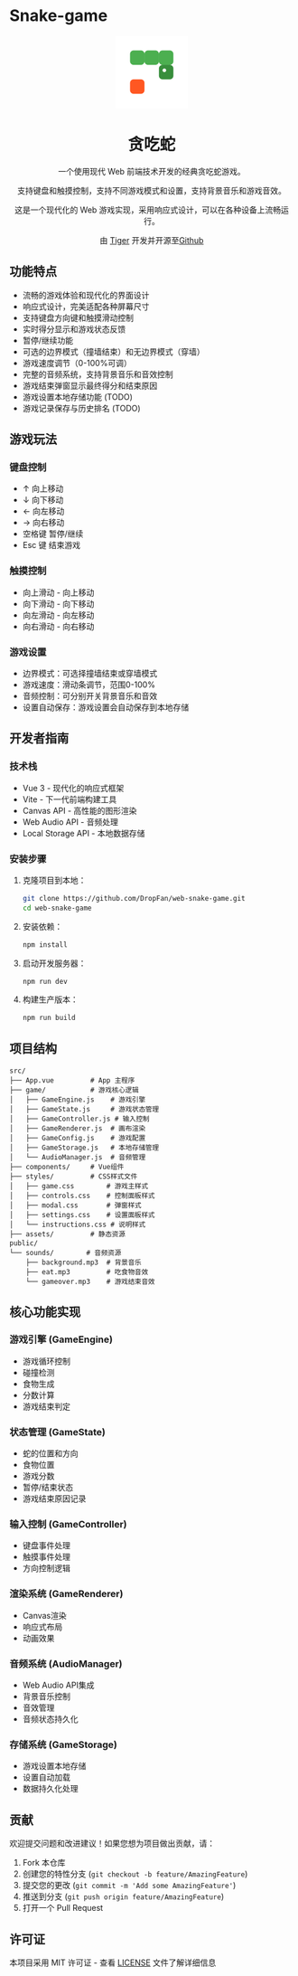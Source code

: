 # Snake-game
<div class="app-desc" style="text-align:center" align="center">
    <a href="https://snake-game.v2dl.net/?from=github-readme" target="_blank"><img src="./snake.png" width=128 height=128 alt="贪吃蛇 By Tiger https://github.com/DropFan" /></a>
    <h1>贪吃蛇</h1>
    <p>一个使用现代 Web 前端技术开发的经典贪吃蛇游戏。</p>
    <p>支持键盘和触摸控制，支持不同游戏模式和设置，支持背景音乐和游戏音效。</p>
    <p>这是一个现代化的 Web 游戏实现，采用响应式设计，可以在各种设备上流畅运行。</p>
    <p>由 <a href="https://github.com/DropFan">Tiger</a> 开发并开源至<a href="https://github.com/DropFan/snake-game/">Github</a></p>
</div>

## 功能特点

- 流畅的游戏体验和现代化的界面设计
- 响应式设计，完美适配各种屏幕尺寸
- 支持键盘方向键和触摸滑动控制
- 实时得分显示和游戏状态反馈
- 暂停/继续功能
- 可选的边界模式（撞墙结束）和无边界模式（穿墙）
- 游戏速度调节（0-100%可调）
- 完整的音频系统，支持背景音乐和音效控制
- 游戏结束弹窗显示最终得分和结束原因
- 游戏设置本地存储功能 (TODO)
- 游戏记录保存与历史排名 (TODO)

## 游戏玩法

### 键盘控制
- ↑ 向上移动
- ↓ 向下移动
- ← 向左移动
- → 向右移动
- 空格键 暂停/继续
- Esc 键 结束游戏

### 触摸控制
- 向上滑动 - 向上移动
- 向下滑动 - 向下移动
- 向左滑动 - 向左移动
- 向右滑动 - 向右移动

### 游戏设置
- 边界模式：可选择撞墙结束或穿墙模式
- 游戏速度：滑动条调节，范围0-100%
- 音频控制：可分别开关背景音乐和音效
- 设置自动保存：游戏设置会自动保存到本地存储

## 开发者指南

### 技术栈

- Vue 3 - 现代化的响应式框架
- Vite - 下一代前端构建工具
- Canvas API - 高性能的图形渲染
- Web Audio API - 音频处理
- Local Storage API - 本地数据存储

### 安装步骤

1. 克隆项目到本地：
   ```bash
   git clone https://github.com/DropFan/web-snake-game.git
   cd web-snake-game
   ```

2. 安装依赖：
   ```bash
   npm install
   ```

3. 启动开发服务器：
   ```bash
   npm run dev
   ```

4. 构建生产版本：
   ```bash
   npm run build
   ```

## 项目结构

```
src/
├── App.vue         # App 主程序
├── game/           # 游戏核心逻辑
│   ├── GameEngine.js    # 游戏引擎
│   ├── GameState.js     # 游戏状态管理
│   ├── GameController.js # 输入控制
│   ├── GameRenderer.js  # 画布渲染
│   ├── GameConfig.js    # 游戏配置
│   ├── GameStorage.js   # 本地存储管理
│   └── AudioManager.js  # 音频管理
├── components/     # Vue组件
├── styles/         # CSS样式文件
│   ├── game.css        # 游戏主样式
│   ├── controls.css    # 控制面板样式
│   ├── modal.css       # 弹窗样式
│   ├── settings.css    # 设置面板样式
│   └── instructions.css # 说明样式
├── assets/         # 静态资源
public/
└── sounds/        # 音频资源
    ├── background.mp3  # 背景音乐
    ├── eat.mp3         # 吃食物音效
    └── gameover.mp3    # 游戏结束音效
```

## 核心功能实现

### 游戏引擎 (GameEngine)
- 游戏循环控制
- 碰撞检测
- 食物生成
- 分数计算
- 游戏结束判定

### 状态管理 (GameState)
- 蛇的位置和方向
- 食物位置
- 游戏分数
- 暂停/结束状态
- 游戏结束原因记录

### 输入控制 (GameController)
- 键盘事件处理
- 触摸事件处理
- 方向控制逻辑

### 渲染系统 (GameRenderer)
- Canvas渲染
- 响应式布局
- 动画效果

### 音频系统 (AudioManager)
- Web Audio API集成
- 背景音乐控制
- 音效管理
- 音频状态持久化

### 存储系统 (GameStorage)
- 游戏设置本地存储
- 设置自动加载
- 数据持久化处理

## 贡献

欢迎提交问题和改进建议！如果您想为项目做出贡献，请：

1. Fork 本仓库
2. 创建您的特性分支 (`git checkout -b feature/AmazingFeature`)
3. 提交您的更改 (`git commit -m 'Add some AmazingFeature'`)
4. 推送到分支 (`git push origin feature/AmazingFeature`)
5. 打开一个 Pull Request

## 许可证

本项目采用 MIT 许可证 - 查看 [LICENSE](LICENSE) 文件了解详细信息

